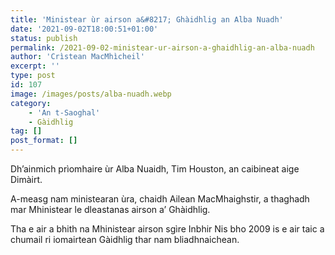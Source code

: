 ```yaml
---
title: 'Ministear ùr airson a&#8217; Ghàidhlig an Alba Nuadh'
date: '2021-09-02T18:00:51+01:00'
status: publish
permalink: /2021-09-02-ministear-ur-airson-a-ghaidhlig-an-alba-nuadh
author: 'Crìstean MacMhìcheil'
excerpt: ''
type: post
id: 107
image: /images/posts/alba-nuadh.webp
category:
    - 'An t-Saoghal'
    - Gàidhlig
tag: []
post_format: []
---
```

Dh’ainmich prìomhaire ùr Alba Nuaidh, Tim Houston, an caibineat aige Dimàirt.

A-measg nam ministearan ùra, chaidh Ailean MacMhaighstir, a thaghadh mar Mhinistear le dleastanas airson a’ Ghàidhlig.

Tha e air a bhith na Mhinistear airson sgìre Inbhir Nis bho 2009 is e air taic a chumail ri iomairtean Gàidhlig thar nam bliadhnaichean.

